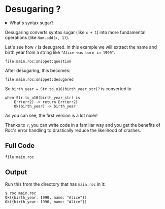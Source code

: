 # Desugaring ?

<details>
  <summary>What's syntax sugar?</summary>
  
  Syntax within a programming language that is designed to make things easier 
  to read or express. It allows developers to write code in a more concise, readable, or
  convenient way without adding new functionality to the language itself.
</details>

Desugaring converts syntax sugar (like `x + 1`) into more fundamental operations (like `Num.add(x, 1)`).

Let's see how `?` is desugared. In this example we will extract the name and birth year from a
string like `"Alice was born in 1990"`.
```roc
file:main.roc:snippet:question
```

After desugaring, this becomes:
```roc
file:main.roc:snippet:desugared
```

So `birth_year = Str.to_u16(birth_year_str)?` is converted to

```roc
when Str.to_u16(birth_year_str) is
    Err(err2) -> return Err(err2)
    Ok(birth_year) -> birth_year
```
As you can see, the first version is a lot nicer!

Thanks to `?`, you can write code in a familiar way and you get the benefits of Roc's
error handling to drastically reduce the likelihood of crashes.

## Full Code
```roc
file:main.roc
```

## Output

Run this from the directory that has `main.roc` in it:

```
$ roc main.roc
Ok({birth_year: 1990, name: "Alice"})
Ok({birth_year: 1990, name: "Alice"})
```
